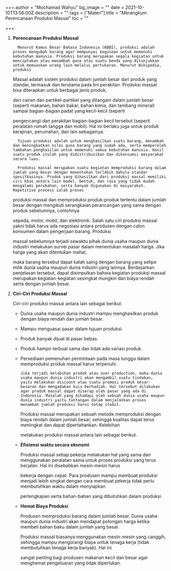 +++
author = "Mochamad Wahyu"
bg_image = ""
date = 2021-10-10T13:56:00Z
description = ""
tags = ["Materi"]
title = "Merangkum Perencanaan Produksi Massal"
toc = ""

+++
1. **Perencanaan Produksi Massal**

         Menurut Kamus Besar Bahasa Indonesia (KBBI), produksi adalah proses mengubah barang agar mempunyai kegunaan untuk memenuhi kebutuhan manusia. Produksi barang merupakan segala kegiatan untuk menciptakan atau menambah guna atas suatu benda yang ditunjukkan untuk memuaskan orang lain melalui pertukaran. Menurut Wikipedia, produksi

   Massal adalah sistem produksi dalam jumlah besar dari produk yang standar, termasuk dan terutama pada lini perakitan. Produksi massal bisa diterapkan untuk berbagai jenis produk,

   dari cairan dan partikel-partikel yang ditangani dalam jumlah besar (seperti makanan, bahan bakar, bahan kimia, dan tambang mineral) sampai bagian-bagian padat yang kecil-kecil (seperti

   pengencang) dan perakitan bagian-bagian kecil tersebut (seperti peralatan rumah tangga dan mobil). Hal ini berlaku juga untuk produk kerajinan, perumahan, dan lain sebagainya.

         Tujuan produksi adalah untuk menghasilkan suatu barang, menambah dan meningkatkan nilai guna barang yang sudah ada, serta memperoleh tambahan penghasilan untuk memenuhi semua kebutuhan manusia. Hasil suatu produk itulah yang didistribusikan dan dikonsumsi masyarakat secara luas.
       
         Produksi massal merupakan suatu kegiatan memproduksi barang dalam jumlah yang besar dengan menentukan terlebih dahulu standar spesiYkasinya. Produk yang dihasilkan dari produksi massal memiliki ciri khas antara lain model, bentuk, dan rasa yang tidak mudah mengalami perubahan, serta banyak digunakan di masyarakat. Repetitive process ialah proses

   produksi massal dan memproduksi produk-produk tertentu dalam jumlah besar dengan mengikuti serangkaian perancangan yang sama dengan produk sebelumnya, contohnya

   sepeda, motor, mobil, dan elektronik. Salah satu ciri produksi massal yakni tidak harus ada negosiasi antara produsen dengan calon konsumen dalam pengerjaan barang. Produksi

   massal sebelumnya terjadi sewaktu pihak dunia usaha maupun dunia industri melakukan survei pasar dalam menentukan masalah harga. Jika harga yang akan ditentukan mahal,

   maka barang tersebut dapat kalah saing dengan barang yang setipe milik dunia usaha maupun dunia industri yang lainnya. Berdasarkan penjelasan tersebut, dapat disimpulkan bahwa kegiatan produksi massal merupakan kegiatan-kegiatan sesingkat mungkin dan biaya rendah serta dengan jumlah besar.
2. **Ciri-Ciri Produksi Massal**

   Ciri-ciri produksi massal antara lain sebagai berikut.
   * Dunia usaha maupun dunia industri mampu menghasilkan     produk dengan biaya rendah dan jumlah besar.
   * Mampu menguasai pasar dalam tujuan produksi.
   * Produk banyak dijual di pasar bebas.
   * Produk hampir terbuat sama dan tidak ada variasi produk.
   * Persediaan pemenuhan permintaan pada masa tunggu dalam memproduksi produk massal harus terpenuhi.

         Jika terjadi kelebihan produk atau over production, maka dunia usaha maupun dunia industri akan mengambil suatu tindakan, yaitu melakukan discount atau suatu promosi produk besar-besaran dan mengadakan kuis berhadiah. Hal tersebut dilakukan agar produk massal dapat diserap oleh pasar yang ada di Indonesia. Masalah yang dihadapi oleh sebuah dunia usaha maupun dunia industri yaitu tantangan dalam menjalankan proses menambah jumlah produksi harus tetap stabil.

     Produksi massal merupakan sebuah metode memproduksi dengan biaya rendah dalam jumlah besar, sehingga kualitas dapat terus meningkat dan dapat dipertahankan. Kelebihan

     melakukan produksi massal antara lain sebagai berikut.
   * **Efisiensi waktu secara ekonomi**

     Produksi massal setiap pekerja melakukan hal yang sama dan menggunakan peralatan sama untuk proses produksi yang terus berjalan. Hal ini disebabkan mesin-mesin harus

     bekerja dengan cepat. Para produsen mampu membuat produksi menjadi lebih singkat dengan cara membuat pekerja tidak perlu membutuhkan waktu dalam menyiapkan

     perlengkapan serta bahan-bahan yang dibutuhkan dalam produksi.
   * **Hemat Biaya Produksi**

     Produsen memproduksi barang dalam jumlah besar. Dunia usaha maupun dunia industri akan mendapat potongan harga ketika membeli bahan baku dalam jumlah yang besar.

     Produksi massal biasanya menggunakan mesin-mesin yang canggih, sehingga mampu mengurangi biaya untuk tenaga kerja (tidak membutuhkan tenaga kerja banyak). Hal ini

     sangat penting bagi produsen makanan kecil dan besar agar menghemat pengeluaran yang tidak diperlukan.